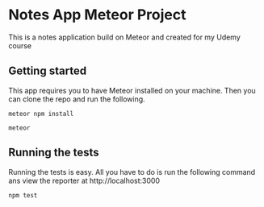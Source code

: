 # Notes App Meteor Project

This is a notes application build on Meteor and created for my Udemy course

## Getting started

This app requires you to have Meteor installed on your machine.
Then you can clone the repo and run the following.

```
meteor npm install
```

```
meteor
```

## Running the tests

Running the tests is easy. All you have to do is run the following command ans view the reporter at http://localhost:3000

```
npm test
```
